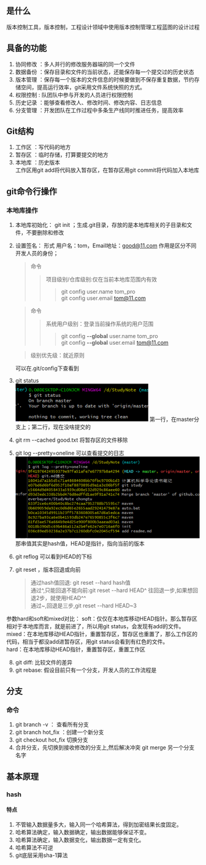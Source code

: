 ## 是什么
版本控制工具，版本控制，工程设计领域中使用版本控制管理工程蓝图的设计过程

## 具备的功能
1. 协同修改 ：多人并行的修改服务器端的同一个文件
2. 数据备份 ：保存目录和文件的当前状态，还能保存每一个提交过的历史状态
3. 版本管理 ：保存每一个版本的文件信息的时候要做到不保存重复数据，节约存储空间，提高运行效率，git采用文件系统快照的方式。
4. 权限控制 : 队团队中参与开发的人员进行权限控制
5. 历史记录 ：能够查看修改人、修改时间、修改内容、日志信息
6. 分支管理 ：开发团队在工作过程中多条生产线同时推进任务，提高效率

## Git结构
1. 工作区 ：写代码的地方
2. 暂存区 ：临时存储，打算要提交的地方
3. 本地库 ：历史版本  
工作区用git add将代码放入暂存区，在暂存区用git commit将代码加入本地库 

## git命令行操作
### 本地库操作
1. 本地库初始化： git init ；生成.git目录，存放的是本地库相关的子目录和文件，不要删除和修改
2. 设置签名： 形式      用户名：tom，Email地址：good@11.com  作用是区分不同开发人员的身份；  
   > 命令  
   >> 项目级别/仓库级别:仅在当前本地库范围内有效  
   >>> git config user.name tom_pro  
   >>> git config user.email tom@11.com  

   > 命令
   >> 系统用户级别：登录当前操作系统的用户范围  
   >>> git config **--global** user.name tom_pro  
   >>> git config **--global** user.email tom@11.com  

   > 级别优先级：就近原则  
   
   可以在.git/config下查看到

3. git status  
![](images/3.png)
第一行，在master分支上；第二行，现在没啥提交的  
4. git rm --cached good.txt 将暂存区的文件移除  
5. git log --pretty=oneline 可以查看提交的日志
![](images/4.png)
那串值其实是hash值，HEAD是指针，指向当前的版本
6. git reflog 可以看到HEAD的下标
7. git reset ，版本回退或向前
    > 通过hash值回退: git reset --hard hash值  
    > 通过^,只能回退不能向前:git reset --hard HEAD^ 往回退一步,如果想回退2步，就使用HEAD^^  
    > 通过~,回退是三步,git reset --hard HEAD~3  

参数hard和soft和mixed对比：
soft：仅仅在本地库移动HEAD指针。那么暂存区相对于本地库而言，就是前进了，所以用git status，会发现有add的文件。  
mixed：在本地库移动HEAD指针，重置暂存区，暂存区也重置了，那么工作区的代码，相当于都没add进暂存区，用git status会看到有红色的文件。  
hard：在本地库移动HEAD指针，重置暂存区，重置工作区  

8. git diff: 比较文件的差异
9. git rebase: 假设目前只有一个分支，开发人员的工作流程是
   > 

## 分支
### 命令
1. git branch -v ： 查看所有分支
2. git branch hot_fix ：创建一个新分支
3. git checkout hot_fix 切换分支
4. 合并分支，先切换到接收修改的分支上,然后解决冲突 git merge 另一个分支名字

## 基本原理
### hash
#### 特点
1. 不管输入数据量多大，输入同一个哈希算法，得到加密结果长度固定。
2. 哈希算法确定，输入数据确定，输出数据能够保证不变。
3. 哈希算法确定，输入数据变化，输出数据一定有变化。
4. 哈希算法不可逆
5. git底层采用sha-1算法